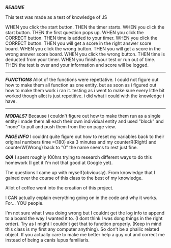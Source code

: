 ***README***

This test was made as a test of knowledge of JS

WHEN you click the start button.
THEN the timer starts.
WHEN you click the start button.
THEN the first question pops up.
WHEN you click the CORRECT button.
THEN time is added to your timer.
WHEN you click the CORRECT button.
THEN you will get a score in the right answer score board.
WHEN you click the wrong button.
THEN you will get a score in the wrong answer score board.
WHEN you click the wrong button.
THEN time is deducted from your timer.
WHEN you finish your test or run out of time.
THEN the test is over and your information and score will be logged.

********

***FUNCTIONS***
Allot of the functions were repettative. I could not figure out how to make them all function as one entity. but as soon as i figured out how to make them work i ran it. testing as i went to make sure every little bit worked though allot is just repetitive. i did what i could with the knowledge i have. 
******

***MODALS?***
Because i couldn't figure out how to make them run as a single entity i made them all each their own individual entity and used "block" and "none" to pull and push them from the on page view.

***PAGE INFO***
I couldnt quite figure out how to reset my variables back to their original numbers time =(180) aka 3 minutes and my counterR(Right) and counterW(Wrong) back to "0" the name seems to rest just fine.

***Q/A***
I spent roughly 100hrs trying to research different ways to do this homework (I get it I'm not that good at Google yet).

The questions I came up with myself(obviously). From knowledge that I gained over the course of this class to the best of my knowledge.

Allot of coffee went into the creation of this project.

I CAN actually explain everything going on in the code and why it works. For... YOU people.   

I'm not sure what I was doing wrong but I couldnt get the log info to append to a board the way I wanted it to. (I dont think I was dong things in the right order). Try as I might I couldn't get that to function properly. (Keep in mind this class is my first any computer anything). So don't be a phallic related object. If you actually care to make me better help a guy out and correct me instead of being a canis lupus familiaris. 

